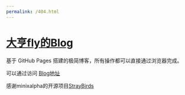 ```yaml
---
permalink: /404.html
---
```


[大亨fly的Blog](http://e0e0.cn)
==========

基于 GitHub Pages 搭建的极简博客，所有操作都可以直接通过浏览器完成。

可以通过访问 [Blog地址](http://e0e0.cn)


感谢minixalpha的开源项目[StrayBirds](https://github.com/minixalpha/StrayBirds)
